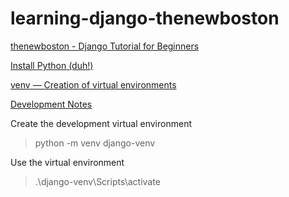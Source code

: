 # learning-django-thenewboston

[thenewboston - Django Tutorial for Beginners](https://youtube.com/playlist?list=PL6gx4Cwl9DGBlmzzFcLgDhKTTfNLfX1IK)

[Install Python (duh!)](https://www.python.org/downloads/)

[venv — Creation of virtual environments](https://docs.python.org/3/library/venv.html)

[Development Notes](https://github.com/matt2ology/obsidian-technical-notes/tree/main/thenewboston-django-tutorial-for-beginners)

Create the development virtual environment

> python -m venv django-venv

Use the virtual environment

> .\django-venv\Scripts\activate
